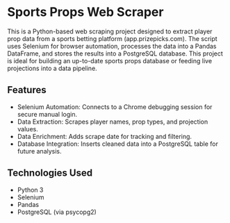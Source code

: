 # Sports Props Web Scraper
This is a Python-based web scraping project designed to extract player prop data from a sports betting platform (app.prizepicks.com). The script uses Selenium for browser automation, processes the data into a Pandas DataFrame, and stores the results into a PostgreSQL database. This project is ideal for building an up-to-date sports props database or feeding live projections into a data pipeline.
## Features
- Selenium Automation: Connects to a Chrome debugging session for secure manual login.
- Data Extraction: Scrapes player names, prop types, and projection values.
- Data Enrichment: Adds scrape date for tracking and filtering.
- Database Integration: Inserts cleaned data into a PostgreSQL table for future analysis.
## Technologies Used
- Python 3
- Selenium
- Pandas
- PostgreSQL (via psycopg2)
